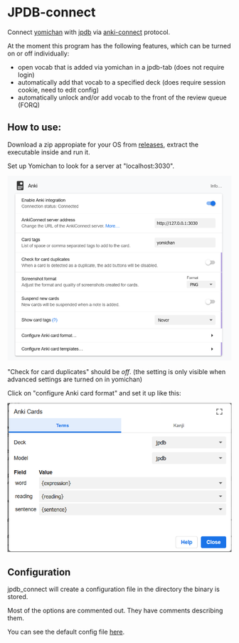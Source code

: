 # JPDB-connect

Connect [yomichan](https://github.com/FooSoft/yomichan) with [jpdb](https://jpdb.io) via [anki-connect](https://foosoft.net/projects/anki-connect/) protocol.

At the moment this program has the following features, which can be turned on or off individually:
- open vocab that is added via yomichan in a jpdb-tab (does not require login)
- automatically add that vocab to a specified deck (does require session cookie, need to edit config)
- automatically unlock and/or add vocab to the front of the review queue (FORQ)

## How to use:

Download a zip appropiate for your OS from [releases](https://github.com/kampffrosch94/jpdb-connect/releases), extract the executable inside and run it.

Set up Yomichan to look for a server at "localhost:3030".

![](doc/yomichansetting1.png)

"Check for card duplicates" should be *off*. (the setting is only visible when advanced settings are turned on in yomichan)

Click on "configure Anki card format" and set it up like this:

![](doc/yomichansetting2.png)

## Configuration

jpdb_connect will create a configuration file in the directory the binary is stored.

Most of the options are commented out. They have comments describing them.

You can see the default config file [here](src/default_config.toml).
